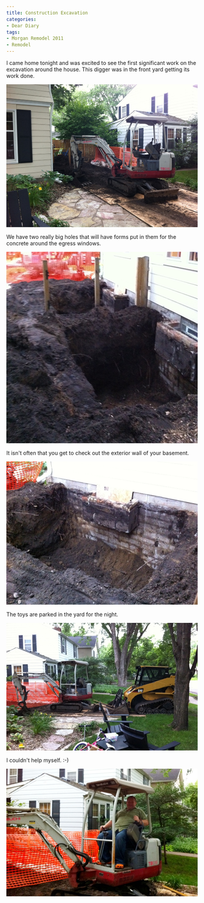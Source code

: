 ```yaml
---
title: Construction Excavation
categories:
- Dear Diary
tags:
- Morgan Remodel 2011
- Remodel
---
```


I came home tonight and was excited to see the first significant work on the excavation around the house.
This digger was in the front yard getting its work done.

[![](/assets/posts/2011/photo-5.jpg)](http://thingelstad.com/s/construction-excavation/photo-5-2/img)

We have two really big holes that will have forms put in them for the concrete around the egress windows.

[![](/assets/posts/2011/photo-3.jpg)](http://thingelstad.com/s/construction-excavation/photo-3-2/img)

It isn't often that you get to check out the exterior wall of your basement.

[![](/assets/posts/2011/photo-4.jpg)](http://thingelstad.com/s/construction-excavation/photo-4-2/img)

The toys are parked in the yard for the night.

[![](/assets/posts/2011/construction-excavation-2.jpg)](http://thingelstad.com/s/construction-excavation/photo-2-4/img)

I couldn't help myself. :-)

[![](/assets/posts/2011/construction-excavation-1.jpg)](http://thingelstad.com/s/construction-excavation/photo-1-3/img)
